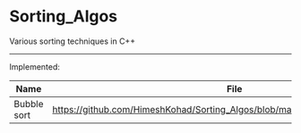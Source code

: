 # Sorting_Algos
Various sorting techniques in C++

_________________________________________________________________________________
Implemented:

| Name | File |
|------|------|
|Bubble sort|https://github.com/HimeshKohad/Sorting_Algos/blob/main/Algorithms/BubbleSort.cpp|
